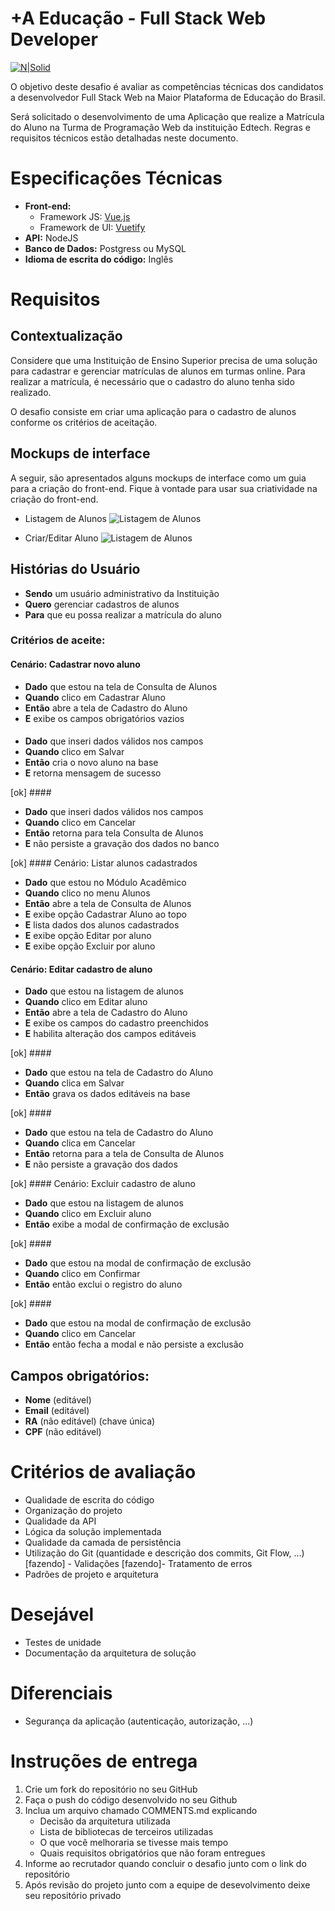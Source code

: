 # +A Educação - Full Stack Web Developer

[![N|Solid](https://maisaedu.com.br/hubfs/site-grupo-a/logo-mais-a-educacao.svg)](https://maisaedu.com.br/)

O objetivo deste desafio é avaliar as competências técnicas dos candidatos a desenvolvedor Full Stack Web na Maior Plataforma de Educação do Brasil.

Será solicitado o desenvolvimento de uma Aplicação que realize a Matrícula do Aluno na Turma de Programação Web da instituição Edtech. Regras e requisitos técnicos estão detalhadas neste documento.

# Especificações Técnicas

- **Front-end:**
  - Framework JS: [Vue.js](https://vuejs.org/)
  - Framework de UI: [Vuetify](https://vuetifyjs.com/)
- **API:** NodeJS
- **Banco de Dados:** Postgress ou MySQL
- **Idioma de escrita do código:** Inglês

# Requisitos

## Contextualização

Considere que uma Instituição de Ensino Superior precisa de uma solução para cadastrar e gerenciar matrículas de alunos em turmas online. Para realizar a matrícula, é necessário que o cadastro do aluno tenha sido realizado.

O desafio consiste em criar uma aplicação para o cadastro de alunos conforme os critérios de aceitação.

## Mockups de interface

A seguir, são apresentados alguns mockups de interface como um guia para a criação do front-end. Fique à vontade para usar sua criatividade na criação do front-end.

- Listagem de Alunos
  ![Listagem de Alunos](/mockups/studants_list.png)

- Criar/Editar Aluno
  ![Listagem de Alunos](/mockups/studants_save.png)

## Histórias do Usuário

- **Sendo** um usuário administrativo da Instituição
- **Quero** gerenciar cadastros de alunos
- **Para** que eu possa realizar a matrícula do aluno

### Critérios de aceite:

#### Cenário: Cadastrar novo aluno

- **Dado** que estou na tela de Consulta de Alunos
- **Quando** clico em Cadastrar Aluno
- **Então** abre a tela de Cadastro do Aluno
- **E** exibe os campos obrigatórios vazios

####

- **Dado** que inseri dados válidos nos campos
- **Quando** clico em Salvar
- **Então** cria o novo aluno na base
- **E** retorna mensagem de sucesso

[ok] ####

- **Dado** que inseri dados válidos nos campos
- **Quando** clico em Cancelar
- **Então** retorna para tela Consulta de Alunos
- **E** não persiste a gravação dos dados no banco

[ok] #### Cenário: Listar alunos cadastrados

- **Dado** que estou no Módulo Acadêmico
- **Quando** clico no menu Alunos
- **Então** abre a tela de Consulta de Alunos
- **E** exibe opção Cadastrar Aluno ao topo
- **E** lista dados dos alunos cadastrados
- **E** exibe opção Editar por aluno
- **E** exibe opção Excluir por aluno

#### Cenário: Editar cadastro de aluno

- **Dado** que estou na listagem de alunos
- **Quando** clico em Editar aluno
- **Então** abre a tela de Cadastro do Aluno
- **E** exibe os campos do cadastro preenchidos
- **E** habilita alteração dos campos editáveis

[ok] ####

- **Dado** que estou na tela de Cadastro do Aluno
- **Quando** clica em Salvar
- **Então** grava os dados editáveis na base

[ok] ####

- **Dado** que estou na tela de Cadastro do Aluno
- **Quando** clica em Cancelar
- **Então** retorna para a tela de Consulta de Alunos
- **E** não persiste a gravação dos dados

[ok] #### Cenário: Excluir cadastro de aluno

- **Dado** que estou na listagem de alunos
- **Quando** clico em Excluir aluno
- **Então** exibe a modal de confirmação de exclusão

[ok] ####

- **Dado** que estou na modal de confirmação de exclusão
- **Quando** clico em Confirmar
- **Então** então exclui o registro do aluno

[ok] ####

- **Dado** que estou na modal de confirmação de exclusão
- **Quando** clico em Cancelar
- **Então** então fecha a modal e não persiste a exclusão

## Campos obrigatórios:

- **Nome** (editável)
- **Email** (editável)
- **RA** (não editável) (chave única)
- **CPF** (não editável)

# Critérios de avaliação

- Qualidade de escrita do código
- Organização do projeto
- Qualidade da API
- Lógica da solução implementada
- Qualidade da camada de persistência
- Utilização do Git (quantidade e descrição dos commits, Git Flow, ...)
  [fazendo] - Validações
  [fazendo]- Tratamento de erros
- Padrões de projeto e arquitetura

# Desejável

- Testes de unidade
- Documentação da arquitetura de solução

# Diferenciais

- Segurança da aplicação (autenticação, autorização, ...)

# Instruções de entrega

1. Crie um fork do repositório no seu GitHub
2. Faça o push do código desenvolvido no seu Github
3. Inclua um arquivo chamado COMMENTS.md explicando
   - Decisão da arquitetura utilizada
   - Lista de bibliotecas de terceiros utilizadas
   - O que você melhoraria se tivesse mais tempo
   - Quais requisitos obrigatórios que não foram entregues
4. Informe ao recrutador quando concluir o desafio junto com o link do repositório
5. Após revisão do projeto junto com a equipe de desevolvimento deixe seu repositório privado
